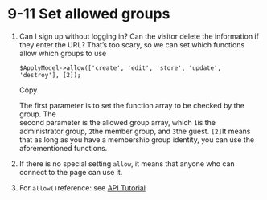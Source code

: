# 9-11 Set allowed groups

1. Can I sign up without logging in? Can the visitor delete the information if they enter the URL? That’s too scary, so we can set which functions allow which groups to use

   ```text
   $ApplyModel->allow(['create', 'edit', 'store', 'update', 'destroy'], [2]);
   ```

   Copy

   The first parameter is to set the function array to be checked by the group. The  
   second parameter is the allowed group array, which `1`is the administrator group, `2`the member group, and `3`the guest. `[2]`It means that as long as you have a membership group identity, you can use the aforementioned functions.

2. If there is no special setting `allow`, it means that anyone who can connect to the page can use it.
3. For `allow()`reference: see [API Tutorial](https://xoops.gitbook.io/jill-lazy-framework-api/3.tadmoddata-class/3-1-basic-method/3-1-4-specify-which-methods-allow-which-group-operations-allow-usdfunc_arr-usdgroups)

